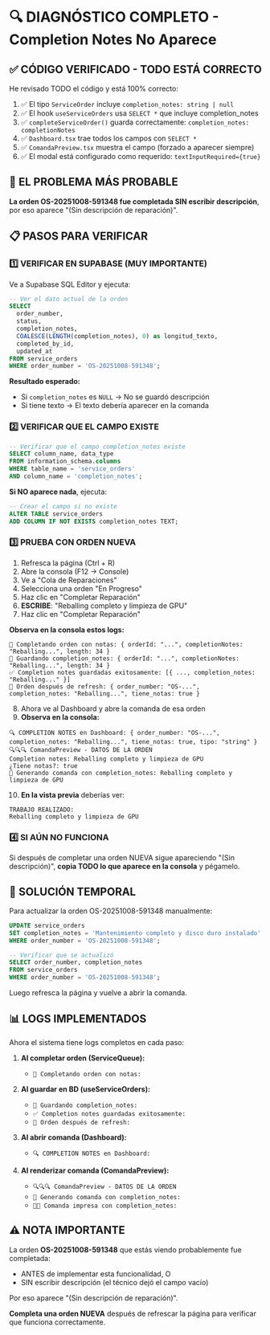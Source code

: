 # 🔍 DIAGNÓSTICO COMPLETO - Completion Notes No Aparece

## ✅ CÓDIGO VERIFICADO - TODO ESTÁ CORRECTO

He revisado TODO el código y está 100% correcto:

1. ✅ El tipo `ServiceOrder` incluye `completion_notes: string | null`
2. ✅ El hook `useServiceOrders` usa `SELECT *` que incluye completion_notes
3. ✅ `completeServiceOrder()` guarda correctamente: `completion_notes: completionNotes`
4. ✅ `Dashboard.tsx` trae todos los campos con `SELECT *`
5. ✅ `ComandaPreview.tsx` muestra el campo (forzado a aparecer siempre)
6. ✅ El modal está configurado como requerido: `textInputRequired={true}`

## 🎯 EL PROBLEMA MÁS PROBABLE

**La orden OS-20251008-591348 fue completada SIN escribir descripción**, por eso aparece "(Sin descripción de reparación)".

## 📋 PASOS PARA VERIFICAR

### 1️⃣ VERIFICAR EN SUPABASE (MUY IMPORTANTE)

Ve a Supabase SQL Editor y ejecuta:

```sql
-- Ver el dato actual de la orden
SELECT 
  order_number, 
  status, 
  completion_notes,
  COALESCE(LENGTH(completion_notes), 0) as longitud_texto,
  completed_by_id,
  updated_at
FROM service_orders 
WHERE order_number = 'OS-20251008-591348';
```

**Resultado esperado:**
- Si `completion_notes` es `NULL` → No se guardó descripción
- Si tiene texto → El texto debería aparecer en la comanda

### 2️⃣ VERIFICAR QUE EL CAMPO EXISTE

```sql
-- Verificar que el campo completion_notes existe
SELECT column_name, data_type 
FROM information_schema.columns 
WHERE table_name = 'service_orders' 
AND column_name = 'completion_notes';
```

**Si NO aparece nada**, ejecuta:
```sql
-- Crear el campo si no existe
ALTER TABLE service_orders 
ADD COLUMN IF NOT EXISTS completion_notes TEXT;
```

### 3️⃣ PRUEBA CON ORDEN NUEVA

1. Refresca la página (Ctrl + R)
2. Abre la consola (F12 → Console)
3. Ve a "Cola de Reparaciones"
4. Selecciona una orden "En Progreso"
5. Haz clic en "Completar Reparación"
6. **ESCRIBE**: "Reballing completo y limpieza de GPU"
7. Haz clic en "Completar Reparación"

**Observa en la consola estos logs:**

```
🔧 Completando orden con notas: { orderId: "...", completionNotes: "Reballing...", length: 34 }
💾 Guardando completion_notes: { orderId: "...", completionNotes: "Reballing...", length: 34 }
✅ Completion notes guardadas exitosamente: [{ ..., completion_notes: "Reballing..." }]
🔄 Orden después de refresh: { order_number: "OS-...", completion_notes: "Reballing...", tiene_notas: true }
```

8. Ahora ve al Dashboard y abre la comanda de esa orden
9. **Observa en la consola:**

```
🔍 COMPLETION NOTES en Dashboard: { order_number: "OS-...", completion_notes: "Reballing...", tiene_notas: true, tipo: "string" }
🔍🔍🔍 ComandaPreview - DATOS DE LA ORDEN
Completion notes: Reballing completo y limpieza de GPU
¿Tiene notas?: true
📄 Generando comanda con completion_notes: Reballing completo y limpieza de GPU
```

10. **En la vista previa** deberías ver:
```
TRABAJO REALIZADO:
Reballing completo y limpieza de GPU
```

### 4️⃣ SI AÚN NO FUNCIONA

Si después de completar una orden NUEVA sigue apareciendo "(Sin descripción)", **copia TODO lo que aparece en la consola** y pégamelo.

## 🔧 SOLUCIÓN TEMPORAL

Para actualizar la orden OS-20251008-591348 manualmente:

```sql
UPDATE service_orders
SET completion_notes = 'Mantenimiento completo y disco duro instalado'
WHERE order_number = 'OS-20251008-591348';

-- Verificar que se actualizó
SELECT order_number, completion_notes 
FROM service_orders 
WHERE order_number = 'OS-20251008-591348';
```

Luego refresca la página y vuelve a abrir la comanda.

## 📊 LOGS IMPLEMENTADOS

Ahora el sistema tiene logs completos en cada paso:

1. **Al completar orden (ServiceQueue):**
   - `🔧 Completando orden con notas:`

2. **Al guardar en BD (useServiceOrders):**
   - `💾 Guardando completion_notes:`
   - `✅ Completion notes guardadas exitosamente:`
   - `🔄 Orden después de refresh:`

3. **Al abrir comanda (Dashboard):**
   - `🔍 COMPLETION NOTES en Dashboard:`

4. **Al renderizar comanda (ComandaPreview):**
   - `🔍🔍🔍 ComandaPreview - DATOS DE LA ORDEN`
   - `📄 Generando comanda con completion_notes:`
   - `📄✅ Comanda impresa con completion_notes:`

## ⚠️ NOTA IMPORTANTE

La orden **OS-20251008-591348** que estás viendo probablemente fue completada:
- ANTES de implementar esta funcionalidad, O
- SIN escribir descripción (el técnico dejó el campo vacío)

Por eso aparece "(Sin descripción de reparación)".

**Completa una orden NUEVA** después de refrescar la página para verificar que funciona correctamente.
